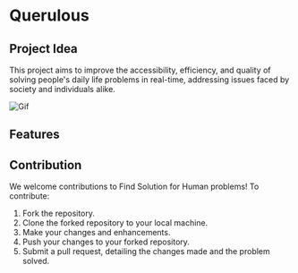 # Querulous

## Project Idea 
This project aims to improve the accessibility, efficiency, and quality of solving people's daily life problems in real-time, addressing issues faced by society and individuals alike.

![Gif](https://y.yarn.co/a5913d38-4450-448b-a5ee-07ea39bdfb2a_text.gif)

## Features
 




## Contribution

We welcome contributions to Find Solution for Human problems! To contribute:

1. Fork the repository.
2. Clone the forked repository to your local machine.
3. Make your changes and enhancements.
4. Push your changes to your forked repository.
5. Submit a pull request, detailing the changes made and the problem solved.
